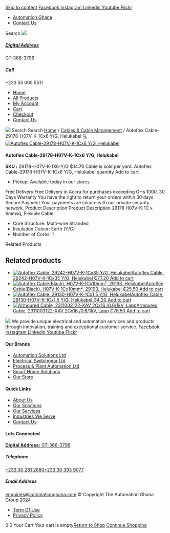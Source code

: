 [Skip to content](https://store.automationghana.com/product/autoflex-cable-29178-h07v-k-1cx6-y-g-helukabel/#content)
[ Facebook ](https://www.facebook.com/automationgh/) [ Instagram ](https://www.instagram.com/automationgh/) [ Linkedin ](https://www.linkedin.com/company/the-automation-ghana-limited/) [ Youtube ](https://www.youtube.com/channel/UCurrRDUSm5oIW39VXjn1u0w) [ Flickr ](https://www.flickr.com/photos/181794037@N07/)
  * [ Automation Ghana ](https://automationghana.com)
  * [ Contact Us ](https://store.automationghana.com/contact/)


Search
[ ![](https://store.automationghana.com/wp-content/uploads/2024/04/Website-TAGG-Logo-BLUE.png) ](https://store.automationghana.com/)
[ ](https://maps.app.goo.gl/m4xeaagWCNbLk4jM6)
#####  [ Digital Address ](https://maps.app.goo.gl/m4xeaagWCNbLk4jM6)
GT-366-3796 
[ ](tel:+233550055511)
#####  [ Call ](tel:+233550055511)
+233 55 005 5511 
  * [Home](https://store.automationghana.com/)
  * [All Products](https://store.automationghana.com/shop/)
  * [My Account](https://store.automationghana.com/my-account/)
  * [Cart](https://store.automationghana.com/cart/)
  * [Checkout](https://store.automationghana.com/checkout/)
  * [Contact Us](https://store.automationghana.com/contact/)


[![](https://store.automationghana.com/wp-content/uploads/2024/04/AutomationGhana_logo_white.png)](https://store.automationghana.com)
Search
Search
[Home](https://store.automationghana.com) / [Cables & Cable Management](https://store.automationghana.com/product-category/cables-cable-management/) / Autoflex Cable-29178-H07V-K-1Cx6 Y/G, Helukabel
[🔍](https://store.automationghana.com/product/autoflex-cable-29178-h07v-k-1cx6-y-g-helukabel/)
[![Autoflex Cable-29178-H07V-K-1Cx6 Y/G, Helukabel](https://store.automationghana.com/wp-content/uploads/2019/12/CABLES-2.jpg)](https://store.automationghana.com/wp-content/uploads/2019/12/CABLES-2.jpg)
####  Autoflex Cable-29178-H07V-K-1Cx6 Y/G, Helukabel 
**SKU :** 29178-H07V-K-1X6-Y/G 
₵14.70
Cable is sold per yard.
Autoflex Cable-29178-H07V-K-1Cx6 Y/G, Helukabel quantity
Add to cart
  * Pickup: Available today in our stores


Free Delivery 
Free Delivery in Accra for purchases exceeding GHs 1000. 
30 Days Warranty 
You have the right to return your orders within 30 days. 
Secure Payment 
Your payments are secure with our private security network. 
Product Description
Product Description
29178 H07V-K-1C x 6mmsq, Flexible Cable 
  * Core Structure: Multi-wire Stranded
  * Insulation Colour: Earth (Y/G)
  * Number of Cores: 1


Related Products 
## Related products
  * [![Autoflex Cable, 29242-H07V-K-1Cx35 Y/G, Helukabel](https://store.automationghana.com/wp-content/uploads/2019/12/CABLES-2-300x300.jpg)Autoflex Cable, 29242-H07V-K-1Cx35 Y/G, Helukabel ₵77.20 ](https://store.automationghana.com/product/autoflex-cable-29242-h07v-k-1cx35-y-g-helukabel/)
[Add to cart](https://store.automationghana.com/product/autoflex-cable-29178-h07v-k-1cx6-y-g-helukabel/?add-to-cart=1483)
  * [![Autoflex Cable\(Black\), H07V-K-1Cx10mm², 29193, Helukabel](https://store.automationghana.com/wp-content/uploads/2019/12/CABLES-3-300x300.jpg)Autoflex Cable(Black), H07V-K-1Cx10mm², 29193, Helukabel ₵25.50 ](https://store.automationghana.com/product/autoflex-cable-29193-h07v-k-1cx10-blk-helukabel/)
[Add to cart](https://store.automationghana.com/product/autoflex-cable-29178-h07v-k-1cx6-y-g-helukabel/?add-to-cart=1475)
  * [![Autoflex Cable, 29130-H07V-K-1Cx1.5 Y/G, Helukabel](https://store.automationghana.com/wp-content/uploads/2019/12/CABLES-2-300x300.jpg)Autoflex Cable, 29130-H07V-K-1Cx1.5 Y/G, Helukabel ₵4.20 ](https://store.automationghana.com/product/autoflex-cable-29130-h07v-k-1cx1-5-y-g-helukabel/)
[Add to cart](https://store.automationghana.com/product/autoflex-cable-29178-h07v-k-1cx6-y-g-helukabel/?add-to-cart=1461)
  * [![Armoured Cable, 2311003122-XAV 2Cx16 /0.6/1kV, Lapp](https://store.automationghana.com/wp-content/uploads/2019/12/Armoured-cable-300x300.jpg)Armoured Cable, 2311003122-XAV 2Cx16 /0.6/1kV, Lapp ₵78.50 ](https://store.automationghana.com/product/armoured-cable-2311003122-xav-2cx16-0-6-1kv-lapp/)
[Add to cart](https://store.automationghana.com/product/autoflex-cable-29178-h07v-k-1cx6-y-g-helukabel/?add-to-cart=1457)


![](https://store.automationghana.com/wp-content/uploads/2024/04/AutomationGhana_logo_white.png)
We provide unique electrical and automation services and products through innovation, training and exceptional customer service.
[ Facebook ](https://www.facebook.com/automationgh/) [ Instagram ](https://www.instagram.com/automationgh/) [ Linkedin ](https://www.linkedin.com/company/the-automation-ghana-limited/) [ Youtube ](https://www.youtube.com/channel/UCurrRDUSm5oIW39VXjn1u0w) [ Flickr ](https://www.flickr.com/photos/181794037@N07/)
#### Our Brands
  * [ Automation Solutions Ltd ](https://store.automationghana.com/product/autoflex-cable-29178-h07v-k-1cx6-y-g-helukabel/)
  * [ Electrical Switchgear Ltd ](https://store.automationghana.com/product/autoflex-cable-29178-h07v-k-1cx6-y-g-helukabel/)
  * [ Process & Plant Automation Ltd ](https://store.automationghana.com/product/autoflex-cable-29178-h07v-k-1cx6-y-g-helukabel/)
  * [ Smart Home Solutions ](https://store.automationghana.com/product/autoflex-cable-29178-h07v-k-1cx6-y-g-helukabel/)
  * [ Our Store ](https://store.automationghana.com/product/autoflex-cable-29178-h07v-k-1cx6-y-g-helukabel/)


#### Quick Links
  * [ About Us ](https://store.automationghana.com/product/autoflex-cable-29178-h07v-k-1cx6-y-g-helukabel/)
  * [ Our Solutions ](https://store.automationghana.com/product/autoflex-cable-29178-h07v-k-1cx6-y-g-helukabel/)
  * [ Our Services ](https://store.automationghana.com/product/autoflex-cable-29178-h07v-k-1cx6-y-g-helukabel/)
  * [ Industries We Serve ](https://store.automationghana.com/product/autoflex-cable-29178-h07v-k-1cx6-y-g-helukabel/)
  * [ Contact Us ](https://store.automationghana.com/product/autoflex-cable-29178-h07v-k-1cx6-y-g-helukabel/)


#### Lets Connected
[**Digital Address:** GT-366-3796](https://maps.app.goo.gl/m4xeaagWCNbLk4jM6)
#####  Telephone 
[ +233 30 281 2680](tel:+233302812680)[+233 30 393 9077](https://store.automationghana.com/product/autoflex-cable-29178-h07v-k-1cx6-y-g-helukabel/+233303939077)
#####  Email Address 
enquiries@automationghana.com 
© Copyright The Automation Ghana Group 2024
  * [ Term Of Use ](https://store.automationghana.com/product/autoflex-cable-29178-h07v-k-1cx6-y-g-helukabel/)
  * [ Privacy Policy ](https://store.automationghana.com/product/autoflex-cable-29178-h07v-k-1cx6-y-g-helukabel/)


0
0
Your Cart
Your cart is empty[Return to Shop](https://store.automationghana.com/shop/)
[Continue Shopping](https://store.automationghana.com/product/autoflex-cable-29178-h07v-k-1cx6-y-g-helukabel/)
